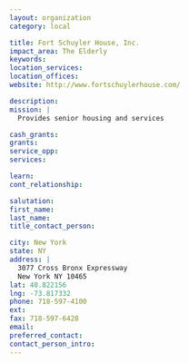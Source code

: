 ```yaml
---
layout: organization
category: local

title: Fort Schuyler House, Inc.
impact_area: The Elderly
keywords: 
location_services: 
location_offices: 
website: http://www.fortschuylerhouse.com/

description: 
mission: |
  Provides senior housing and services

cash_grants: 
grants: 
service_opp: 
services: 

learn: 
cont_relationship: 

salutation: 
first_name: 
last_name: 
title_contact_person: 

city: New York
state: NY
address: |
  3077 Cross Bronx Expressway  
  New York NY 10465
lat: 40.822156
lng: -73.817332
phone: 718-597-4100
ext: 
fax: 718-597-6428
email: 
preferred_contact: 
contact_person_intro: 
---
```

